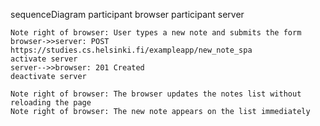 sequenceDiagram
    participant browser
    participant server
    
    Note right of browser: User types a new note and submits the form
    browser->>server: POST https://studies.cs.helsinki.fi/exampleapp/new_note_spa
    activate server
    server-->>browser: 201 Created
    deactivate server
    
    Note right of browser: The browser updates the notes list without reloading the page
    Note right of browser: The new note appears on the list immediately

